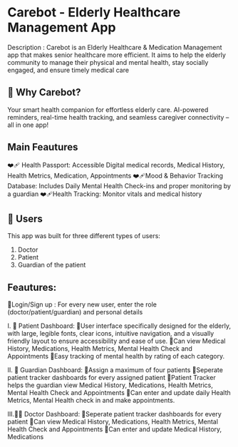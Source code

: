 # Carebot - Elderly Healthcare Management App 

Description : Carebot is an Elderly Healthcare & Medication Management app that makes senior healthcare more efficient. It aims to help the elderly community to manage their physical and mental health, stay socially engaged, and ensure timely medical care

## 🏥 Why Carebot? 
Your smart health companion for effortless elderly care. AI-powered reminders, real-time health tracking, and seamless caregiver connectivity – all in one app!

## Main Feautures
❤️‍🩹 Health Passport: Accessible Digital medical records, Medical History, Health Metrics, Medication, Appointments 
❤️‍🩹Mood & Behavior Tracking Database: Includes Daily Mental Health Check-ins and proper monitoring by a guardian
❤️‍🩹Health Tracking: Monitor vitals and medical history 

## 👥 Users
This app was built for three different types of users:
1. Doctor
2. Patient
3. Guardian of the patient

## Feautures: 
👾Login/Sign up : For every new user, enter the role (doctor/patient/guardian) and personal details 

I. 🧓 Patient Dashboard: 
👾User interface specifically designed for the elderly, with large, legible fonts, clear icons, intuitive navigation, and a visually friendly layout to ensure accessibility and ease of use.
👾Can view Medical History, Medications, Health Metrics, Mental Health Check and Appointments 
👾Easy tracking of mental health by rating of each category. 

II. 🧑 Guardian Dashboard: 
👾Assign a maximum of four patients
👾Seperate patient tracker dashboards for every assigned patient 
👾Patient Tracker helps the guardian view Medical History, Medications, Health Metrics, Mental Health Check and Appointments 
👾Can enter and update daily Health Metrics, Mental Health check in and make appointments. 

III.👩‍⚕️ Doctor Dashboard: 
👾Seperate patient tracker dashboards for every patient 
👾Can view Medical History, Medications, Health Metrics, Mental Health Check and Appointments 
👾Can enter and update Medical History, Medications


